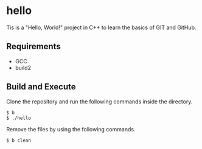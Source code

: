 # hello

Tis is a "Hello, World!" project in C++ to learn the basics of GIT and GitHub.

## Requirements

- GCC
- build2

## Build and Execute

Clone the repository and run the following commands inside the directory.

    $ b
    $ ./hello

Remove the files by using the following commands.

    $ b clean 